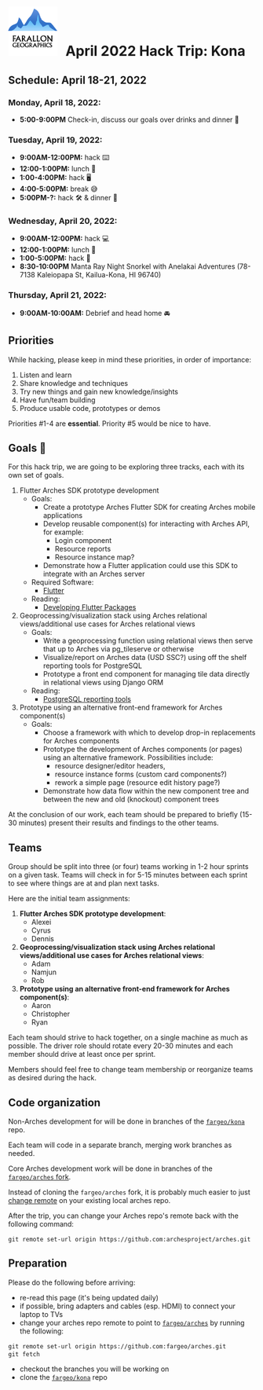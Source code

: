 # <img src="img/fargeo.png" style="width: 100px; margin-right:10px;"/> April 2022 Hack Trip: Kona

## Schedule: April 18-21, 2022

### Monday, April 18, 2022:
- **5:00-9:00PM** Check-in, discuss our goals over drinks and dinner 🍺

### Tuesday, April 19, 2022:
- **9:00AM-12:00PM:** hack ⌨️
- **12:00-1:00PM:** lunch 🍴
- **1:00-4:00PM:** hack 🖥
- **4:00-5:00PM:** break 😅
- **5:00PM-?:** hack 🛠 & dinner 🍴

### Wednesday, April 20, 2022:
- **9:00AM-12:00PM:** hack 💻
- **12:00-1:00PM:** lunch 🍴
- **1:00-5:00PM:** hack 📱
- **8:30-10:00PM** Manta Ray Night Snorkel with Anelakai Adventures (78-7138 Kaleiopapa St, Kailua-Kona, HI 96740)

### Thursday, April 21, 2022:
- **9:00AM-10:00AM:** Debrief and head home 🚘

## Priorities

While hacking, please keep in mind these priorities, in order of importance:

1. Listen and learn
2. Share knowledge and techniques
3. Try new things and gain new knowledge/insights
4. Have fun/team building
5. Produce usable code, prototypes or demos

Priorities #1-4 are **essential**.  Priority #5 would be nice to have.

## Goals 💯

For this hack trip, we are going to be exploring three tracks, each with its own set of goals.
1. Flutter Arches SDK prototype development
    - Goals:
        - Create a prototype Arches Flutter SDK for creating Arches mobile applications
        - Develop reusable component(s) for interacting with Arches API, for example:
            - Login component
            - Resource reports
            - Resource instance map?
        - Demonstrate how a Flutter application could use this SDK to integrate with an Arches server
    - Required Software:
        - [Flutter](https://flutter.dev/docs/get-started/install)
    - Reading:
        - [Developing Flutter Packages](https://docs.flutter.dev/development/packages-and-plugins/developing-packages)
2. Geoprocessing/visualization stack using Arches relational views/additional use cases for Arches relational views
    - Goals:
        - Write a geoprocessing function using relational views then serve that up to Arches via pg_tileserve or otherwise
        - Visualize/report on Arches data (USD SSC?) using off the shelf reporting tools for PostgreSQL
        - Prototype a front end component for managing tile data directly in relational views using Django ORM
    - Reading:
        - [PostgreSQL reporting tools](https://www.postgresql.org/download/products/5-reporting-tools/)
3. Prototype using an alternative front-end framework for Arches component(s) 
    - Goals:
        - Choose a framework with which to develop drop-in replacements for Arches components
        - Prototype the development of Arches components (or pages) using an alternative framework. Possibilities include:
            - resource designer/editor headers,
            - resource instance forms (custom card components?)
            - rework a simple page (resource edit history page?)
        - Demonstrate how data flow within the new component tree and between the new and old (knockout) component trees

At the conclusion of our work, each team should be prepared to briefly (15-30 minutes) present their results and findings to the other teams.

## Teams

Group should be split into three (or four) teams working in 1-2 hour sprints on a given task. Teams will check in for 5-15 minutes between each sprint to see where things are at and plan next tasks.

Here are the initial team assignments:

1. **Flutter Arches SDK prototype development**:
    - Alexei
    - Cyrus
    - Dennis
2. **Geoprocessing/visualization stack using Arches relational views/additional use cases for Arches relational views**:
    - Adam
    - Namjun
    - Rob
3. **Prototype using an alternative front-end framework for Arches component(s)**:
    - Aaron
    - Christopher
    - Ryan

Each team should strive to hack together, on a single machine as much as possible.  The driver role should rotate every 20-30 minutes and each member should drive at least once per sprint.

Members should feel free to change team membership or reorganize teams as desired during the hack.

## Code organization

Non-Arches development for will be done in branches of the [`fargeo/kona`](https://github.com/fargeo/kona) repo.

Each team will code in a separate branch, merging work branches as needed.

Core Arches development work will be done in branches of the [`fargeo/arches` fork](https://github.com/fargeo/arches).

Instead of cloning the `fargeo/arches` fork, it is probably much easier to just [change remote](#preparation) on your existing local arches repo.

After the trip, you can change your Arches repo's remote back with the following command:
```
git remote set-url origin https://github.com:archesproject/arches.git
```

## Preparation

Please do the following before arriving:

- re-read this page (it's being updated daily)
- if possible, bring adapters and cables (esp. HDMI) to connect your laptop to TVs
- change your arches repo remote to point to [`fargeo/arches`](https://github.com/fargeo/arches) by running the following:
```
git remote set-url origin https://github.com:fargeo/arches.git
git fetch
```
- checkout the branches you will be working on
- clone the [`fargeo/kona`](https://github.com/fargeo/kona) repo
